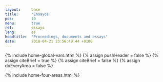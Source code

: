 ```yaml
---
layout:     base
title:      'Ensayos'
pos:        10
menu:       true
ref:        essays
lang:       es
headtitle:  'Proceedings, documents and essays'
date:       2018-04-21 23:56:49:44 +0100 
---
```


{% include home-global-vars.html %}
{% assign pushHeader   = false  %}
{% assign citeBrief    = true  %}
{% assign citeBrief    = false %}
{% assign doEveryArea  = false %}

{% include home-four-areas.html %}


